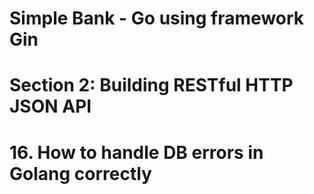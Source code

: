 # Simple Bank - Go using framework Gin

# Section 2: Building RESTful HTTP JSON API

# 16. How to handle DB errors in Golang correctly
